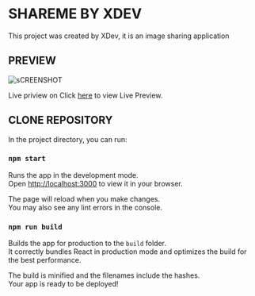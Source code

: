 # SHAREME BY XDEV

This project was created by XDev, it is an image sharing application

## PREVIEW

![sCREENSHOT](https://i.ibb.co/pW8LZZ5/screenshot.png)

Live priview on
Click [here](https://x-shareme.netlify.app/) to view Live Preview.


## CLONE REPOSITORY
In the project directory, you can run:

### `npm start`

Runs the app in the development mode.\
Open [http://localhost:3000](http://localhost:3000) to view it in your browser.

The page will reload when you make changes.\
You may also see any lint errors in the console.


### `npm run build`

Builds the app for production to the `build` folder.\
It correctly bundles React in production mode and optimizes the build for the best performance.

The build is minified and the filenames include the hashes.\
Your app is ready to be deployed!